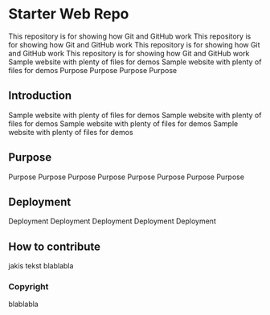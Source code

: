 # Starter Web Repo

This repository is for showing how Git and GitHub work
This repository is for showing how Git and GitHub work
This repository is for showing how Git and GitHub work
This repository is for showing how Git and GitHub work
Sample website with plenty of files for demos
Sample website with plenty of files for demos
Purpose Purpose
Purpose Purpose

## Introduction

Sample website with plenty of files for demos
Sample website with plenty of files for demos
Sample website with plenty of files for demos
Sample website with plenty of files for demos

## Purpose

Purpose Purpose
Purpose Purpose
Purpose Purpose
Purpose Purpose

## Deployment

Deployment
Deployment
Deployment
Deployment
Deployment

## How to contribute

jakis tekst blablabla

### Copyright

blablabla